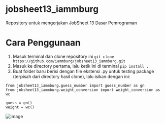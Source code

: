 # jobsheet13_iammburg
Repository untuk mengerjakan JobSheet 13 Dasar Pemrograman

# Cara Penggunaan
1. Masuk terminal dan clone repository ini
```git clone https://github.com/iammburg/jobsheet13_iammburg.git```
2. Masuk ke directory pertama, lalu ketik ini di terminal
```pip install .```
3. Buat folder baru berisi dengan file ekstensi .py untuk testing package (terpisah dari directory hasil clone), lalu isikan dengan ini:
```
from jobsheet13_iammburg.guess_number import guess_number as gn
from jobsheet13_iammburg.weight_conversion import weight_conversion as wc

guess = gn()
weight = wc()
```
![image](https://github.com/iammburg/jobsheet13_iammburg/assets/90701270/1c6912f2-4f6f-4efd-b1ab-b9ced49a700d)

